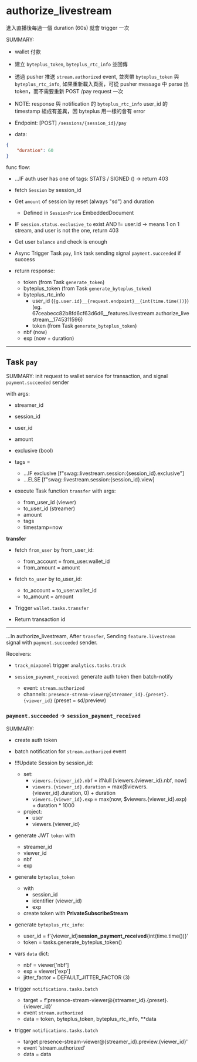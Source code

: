 # authorize_livestream

進入直播後每過一個 duration (60s) 就會 trigger 一次

SUMMARY:
  - wallet 付款
  - 建立 `byteplus_token`, `byteplus_rtc_info` 並回傳
  - 透過 pusher 推送 `stream.authorized` event, 並夾帶 `byteplus_token` 與 `byteplus_rtc_info`, 如果重新載入頁面，可從 pusher message 中 parse 出 token，而不需要重新 POST /pay request 一次
  - NOTE: response 與 notification 的 `byteplus_rtc_info` user_id 的 timestamp 組成有差異，因 byteplus 用一樣的會有 error

- Endpoint: [POST] `/sessions/{session_id}/pay`
- data:

```json
{
    "duration": 60
}
```

func flow:

- ...IF auth user has one of tags: STATS / SIGNED ()
  -> return 403
- fetch `Session` by session_id
- Get `amount` of session by reset (always "sd") and duration
  - Defined in `SessionPrice` EmbeddedDocument
- IF `session.status.exclusive_to` exist AND != user.id
  -> means 1 on 1 stream, and user is not the one, return 403
- Get user `balance` and check is enough

- Async Trigger Task `pay`, link task sending signal `payment.succeeded` if success

- return response:
  - token
    (from Task `generate_token`)
  - byteplus_token
    (from Task `generate_byteplus_token`)
  - byteplus_rtc_info
    - user_id
      (`{g.user.id}__{request.endpoint}__{int(time.time())}`)
      (eg. 67ceabecc82b8fd6cf63d6d6__features.livestream.authorize_livestream__1745311596)
    - token
      (from Task `generate_byteplus_token`)
  - nbf
    (now)
  - exp
    (now + duration)

---

## Task `pay`

SUMMARY: init request to wallet service for transaction, and signal `payment.succeeded` sender

with args:
  - streamer_id
  - session_id
  - user_id
  - amount
  - exclusive (bool)

- tags = 
  - ...IF exclusive [f"swag::livestream.session:{session_id}.exclusive"]
  - ...ELSE [f"swag::livestream.session:{session_id}.view]

- execute Task function `transfer` with args:
  - from_user_id (viewer)
  - to_user_id (streamer)
  - amount
  - tags
  - timestamp=now

**transfer**

- fetch `from_user` by from_user_id:
  - from_account = from_user.wallet_id
  - from_amount = amount

- fetch `to_user` by to_user_id:
  - to_account = to_user.wallet_id
  - to_amount = amount

- Trigger `wallet.tasks.transfer`

- Return transaction id

---

...In authorize_livestream, After `transfer`, Sending `feature.livestream` signal with `payment.succeeded` sender.

Receivers:

- `track_mixpanel`
  trigger `analytics.tasks.track`

- `session_payment_received`: generate auth token then batch-notify
  - event: `stream.authorized`
  - channels: `presence-stream-viewer@{streamer_id}.{preset}.{viewer_id}` (preset = sd/preview)


### `payment.succeeded` -> `session_payment_received`

SUMMARY:
  - create auth token
  - batch notification for `stream.authorized` event

- !!!Update Session by session_id:
  - set:
    - `viewers.{viewer_id}.nbf` = ifNull [viewers.{viewer_id}.nbf, now]
    - `viewers.{viewer_id}.duration` = 
    max($viewers.{viewer_id}.duration, 0) + duration
    - `viewers.{viewer_id}.exp` = max(now, $viewers.{viewer_id}.exp) + duration * 1000
  - project:
    - user
    - viewers.{viewer_id}

- generate JWT `token` with
  - streamer_id
  - viewer_id
  - nbf
  - exp

- generate `byteplus_token`
  - with
    - session_id
    - identifier (viewer_id)
    - exp
  - create token with **PrivateSubscribeStream**

- generate `byteplus_rtc_info`:
  - user_id = f'{viewer_id}__session_payment_received__{int(time.time())}'
  - token = tasks.generate_byteplus_token()

- vars `data` dict:
  - nbf = viewer['nbf']
  - exp = viewer['exp']
  - jitter_factor = DEFAULT_JITTER_FACTOR (3)

- trigger `notifications.tasks.batch`
  - target = f'presence-stream-viewer@{streamer_id}.{preset}.{viewer_id}'
  - event `stream.authorized`
  - data = token, byteplus_token, byteplus_rtc_info, **data

- trigger `notifications.tasks.batch`
  - target presence-stream-viewer@{streamer_id}.preview.{viewer_id}'
  - event 'stream.authorized'
  - data = data

